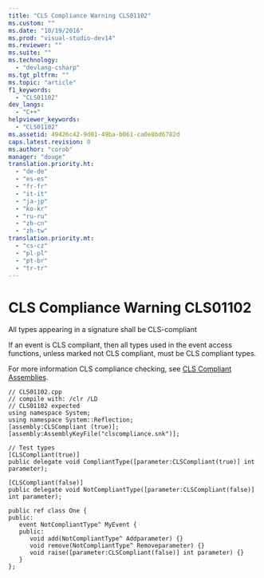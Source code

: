 ```yaml
---
title: "CLS Compliance Warning CLS01102"
ms.custom: ""
ms.date: "10/19/2016"
ms.prod: "visual-studio-dev14"
ms.reviewer: ""
ms.suite: ""
ms.technology: 
  - "devlang-csharp"
ms.tgt_pltfrm: ""
ms.topic: "article"
f1_keywords: 
  - "CLS01102"
dev_langs: 
  - "C++"
helpviewer_keywords: 
  - "CLS01102"
ms.assetid: 49426c42-9d01-49ba-b061-ca0e8bd6782d
caps.latest.revision: 8
ms.author: "corob"
manager: "douge"
translation.priority.ht: 
  - "de-de"
  - "es-es"
  - "fr-fr"
  - "it-it"
  - "ja-jp"
  - "ko-kr"
  - "ru-ru"
  - "zh-cn"
  - "zh-tw"
translation.priority.mt: 
  - "cs-cz"
  - "pl-pl"
  - "pt-br"
  - "tr-tr"
---
```

# CLS Compliance Warning CLS01102
All types appearing in a signature shall be CLS-compliant  
  
 If an event is CLS compliant, then all types used in the event access functions, unless marked not CLS compliant, must be CLS compliant types.  
  
 For more information CLS compliance checking, see [CLS Compliant Assemblies](http://msdn.microsoft.com/en-us/3320b57e-ea55-4697-a17d-f509a36a3c93).  
  
```  
// CLS01102.cpp  
// compile with: /clr /LD  
// CLS01102 expected  
using namespace System;  
using namespace System::Reflection;  
[assembly:CLSCompliant (true)];  
[assembly:AssemblyKeyFile("clscompliance.snk")];  
  
// Test types  
[CLSCompliant(true)]  
public delegate void CompliantType([parameter:CLSCompliant(true)] int parameter);  
  
[CLSCompliant(false)]  
public delegate void NotCompliantType([parameter:CLSCompliant(false)] int parameter);  
  
public ref class One {  
public:  
   event NotCompliantType^ MyEvent {  
   public:  
      void add(NotCompliantType^ Addparameter) {}  
      void remove(NotCompliantType^ Removeparameter) {}  
      void raise([parameter:CLSCompliant(false)] int parameter) {}  
   }  
};  
```